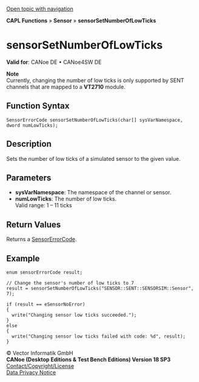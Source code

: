 [Open topic with navigation](../../../../../CANoeDEFamily.htm#Topics/CAPLFunctions/Sensor/Functions/CAPLfunctionSensorSetNumberOfLowTicks.md)

**CAPL Functions** » **Sensor** » **sensorSetNumberOfLowTicks**

# sensorSetNumberOfLowTicks

**Valid for**: CANoe DE • CANoe4SW DE

**Note**  
Currently, changing the number of low ticks is only supported by SENT channels that are mapped to a **VT2710** module.

## Function Syntax

```plaintext
SensorErrorCode sensorSetNumberOfLowTicks(char[] sysVarNamespace, dword numLowTicks);
```

## Description

Sets the number of low ticks of a simulated sensor to the given value.

## Parameters

- **sysVarNamespace**: The namespace of the channel or sensor.
- **numLowTicks**: The number of low ticks.  
  Valid range: 1 – 11 ticks

## Return Values

Returns a [SensorErrorCode](../CAPLfunctionsSensorEnumeration.md).

## Example

```plaintext
enum sensorErrorCode result;

// Change the sensor's number of low ticks to 7
result = sensorSetNumberOfLowTicks("SENSOR::SENT::SENSORSIM::Sensor", 7);

if (result == eSensorNoError)
{
  write("Changing sensor low ticks succeeded.");
}
else
{
  write("Changing sensor low ticks failed with code: %d", result);
}
```

© Vector Informatik GmbH  
**CANoe (Desktop Editions & Test Bench Editions) Version 18 SP3**  
[Contact/Copyright/License](../../../Shared/ContactCopyrightLicense.md)  
[Data Privacy Notice](https://www.vector.com/int/en/company/get-info/privacy-policy/)